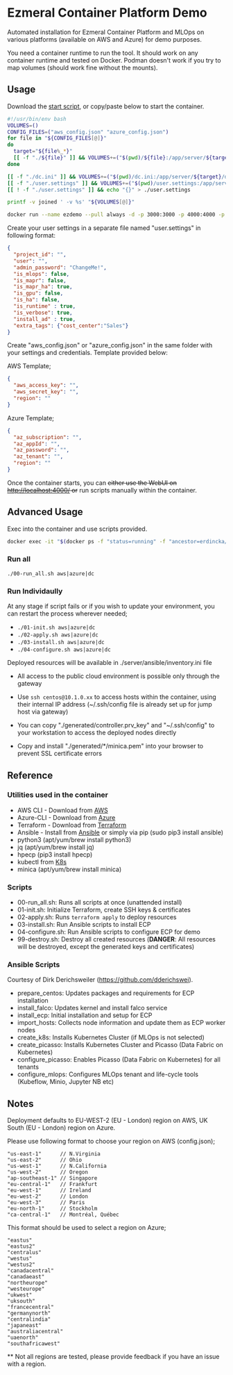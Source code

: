 # Ezmeral Container Platform Demo

Automated installation for Ezmeral Container Platform and MLOps on various platforms (available on AWS and Azure) for demo purposes.

You need a container runtime to run the tool. It should work on any container runtime and tested on Docker. Podman doesn't work if you try to map volumes (should work fine without the mounts).

## Usage

Download the [start script](https://raw.githubusercontent.com/hpe-container-platform-community/ezdemo/main/start.sh), or copy/paste below to start the container.

```bash
#!/usr/bin/env bash
VOLUMES=()
CONFIG_FILES=("aws_config.json" "azure_config.json")
for file in "${CONFIG_FILES[@]}"
do
  target="${file%_*}"
  [[ -f "./${file}" ]] && VOLUMES+=("$(pwd)/${file}:/app/server/${target}/config.json:rw")
done

[[ -f "./dc.ini" ]] && VOLUMES+=("$(pwd)/dc.ini:/app/server/${target}/dc.ini:rw")
[[ -f "./user.settings" ]] && VOLUMES+=("$(pwd)/user.settings:/app/server/user.settings:rw")
[[ ! -f "./user.settings" ]] && echo "{}" > ./user.settings

printf -v joined ' -v %s' "${VOLUMES[@]}"

docker run --name ezdemo --pull always -d -p 3000:3000 -p 4000:4000 -p 8443:8443 -p 9443:9443 ${joined} erdincka/ezdemo:latest
```

Create your user settings in a separate file named "user.settings" in following format:

```json
{
  "project_id": "",
  "user": "",
  "admin_password": "ChangeMe!",
  "is_mlops": false,
  "is_mapr": false,
  "is_mapr_ha": true,
  "is_gpu": false,
  "is_ha": false,
  "is_runtime" : true,
  "is_verbose": true,
  "install_ad" : true,
  "extra_tags": {"cost_center":"Sales"}
}
```

Create "aws_config.json" or "azure_config.json" in the same folder with your settings and credentials. Template provided below:

AWS Template;

```json
{
  "aws_access_key": "",
  "aws_secret_key": "",
  "region": ""
}
```

Azure Template;

```json
{
  "az_subscription": "",
  "az_appId": "",
  "az_password": "",
  "az_tenant": "",
  "region": ""
}
```

Once the container starts, you can ~~either use the WebUI on <http://localhost:4000/> or~~ run scripts manually within the container.

## Advanced Usage

Exec into the container and use scripts provided.

```bash
docker exec -it "$(docker ps -f "status=running" -f "ancestor=erdincka/ezdemo" -q)" /bin/bash
```

### Run all

```./00-run_all.sh aws|azure|dc```

### Run Individaully

At any stage if script fails or if you wish to update your environment, you can restart the process wherever needed;

- `./01-init.sh aws|azure|dc`
- `./02-apply.sh aws|azure|dc`
- `./03-install.sh aws|azure|dc`
- `./04-configure.sh aws|azure|dc`

Deployed resources will be available in ./server/ansible/inventory.ini file

- All access to the public cloud environment is possible only through the gateway

- Use `ssh centos@10.1.0.xx` to access hosts within the container, using their internal IP address (~/.ssh/config file is already set up for jump host via gateway)

- You can copy "./generated/controller.prv_key" and "~/.ssh/config" to your workstation to access the deployed nodes directly

- Copy and install "./generated/*/minica.pem" into your browser to prevent SSL certificate errors

## Reference

### Utilities used in the container

- AWS CLI - Download from [AWS](https://docs.aws.amazon.com/cli/latest/userguide/getting-started-install.html)
- Azure-CLI - Download from [Azure](https://docs.microsoft.com/en-us/cli/azure/install-azure-cli)
- Terraform - Download from [Terraform](https://www.terraform.io/downloads.html)
- Ansible - Install from [Ansible](https://docs.ansible.com/ansible/latest/installation_guide/intro_installation.html) or simply via pip (sudo pip3 install ansible)
- python3 (apt/yum/brew install python3)
- jq (apt/yum/brew install jq)
- hpecp (pip3 install hpecp)
- kubectl from [K8s](https://kubernetes.io/docs/tasks/tools/install-kubectl-linux/)
- minica (apt/yum/brew install minica)

### Scripts

- 00-run_all.sh: Runs all scripts at once (unattended install)
- 01-init.sh: Initialize Terraform, create SSH keys & certificates
- 02-apply.sh: Runs `terraform apply` to deploy resources
- 03-install.sh: Run Ansible scripts to install ECP
- 04-configure.sh: Run Ansible scripts to configure ECP for demo
- 99-destroy.sh: Destroy all created resources (**DANGER**: All resources will be destroyed, except the generated keys and certificates)

### Ansible Scripts

Courtesy of Dirk Derichsweiler (<https://github.com/dderichswei>).

- prepare_centos: Updates packages and requirements for ECP installation
- install_falco: Updates kernel and install falco service
- install_ecp: Initial installation and setup for ECP
- import_hosts: Collects node information and update them as ECP worker nodes
- create_k8s: Installs Kubernetes Cluster (if MLOps is not selected)
- create_picasso: Installs Kubernetes Cluster and Picasso (Data Fabric on Kubernetes)
- configure_picasso: Enables Picasso (Data Fabric on Kubernetes) for all tenants
- configure_mlops: Configures MLOps tenant and life-cycle tools (Kubeflow, Minio, Jupyter NB etc)

## Notes

Deployment defaults to EU-WEST-2 (EU - London) region on AWS, UK South (EU - London) region on Azure.

Please use following format to choose your region on AWS (config.json);

```shell
"us-east-1"      // N.Virginia
"us-east-2"      // Ohio
"us-west-1"      // N.California
"us-west-2"      // Oregon
"ap-southeast-1" // Singapore
"eu-central-1"   // Frankfurt
"eu-west-1"      // Ireland
"eu-west-2"      // London
"eu-west-3"      // Paris
"eu-north-1"     // Stockholm
"ca-central-1"   // Montréal, Québec
```

This format should be used to select a region on Azure;

```shell
"eastus"
"eastus2"
"centralus"
"westus"
"westus2"
"canadacentral"
"canadaeast"
"northeurope"
"westeurope"
"ukwest"
"uksouth"
"francecentral"
"germanynorth"
"centralindia"
"japaneast"
"australiacentral"
"uaenorth"
"southafricawest"
```

** Not all regions are tested, please provide feedback if you have an issue with a region.
